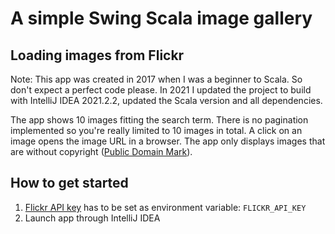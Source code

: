 # A simple Swing Scala image gallery
## Loading images from Flickr
Note: This app was created in 2017 when I was a beginner to Scala. 
So don't expect a perfect code please. In 2021 I updated the project to build with IntelliJ IDEA 2021.2.2, updated the Scala version and all dependencies.

The app shows 10 images fitting the search term. 
There is no pagination implemented so you're really limited to 10 images in total.
A click on an image opens the image URL in a browser.
The app only displays images that are without copyright ([Public Domain Mark](https://creativecommons.org/publicdomain/mark/1.0/)).

## How to get started
1. [Flickr API key](https://www.flickr.com/services/api/misc.api_keys.html) has to be set as environment variable:
`FLICKR_API_KEY`
2. Launch app through IntelliJ IDEA